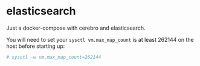 # elasticsearch
Just a docker-compose with cerebro and elasticsearch.

You will need to set your `sysctl vm.max_map_count` is at least 262144 on the host before starting up:

```bash
# sysctl -w vm.max_map_count=262144
```
